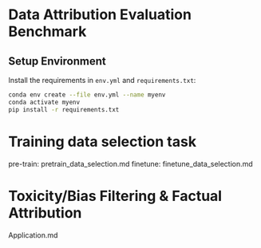 # Data Attribution Evaluation Benchmark


## Setup Environment
Install the requirements in `env.yml` and `requirements.txt`:
```bash
conda env create --file env.yml --name myenv
conda activate myenv
pip install -r requirements.txt
```

# Training data selection task
pre-train: pretrain_data_selection.md
finetune: finetune_data_selection.md

# Toxicity/Bias Filtering & Factual Attribution
Application.md
